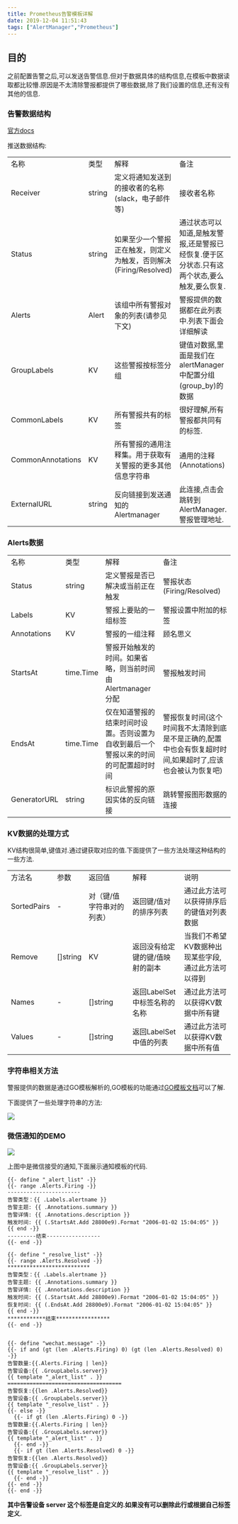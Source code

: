 ```yaml
---
title: Prometheus告警模板详解
date: 2019-12-04 11:51:43
tags: ["AlertManager","Prometheus"]
---
```




## 目的

之前配置告警之后,可以发送告警信息.但对于数据具体的结构信息,在模板中数据读取都比较懵.原因是不太清除警报都提供了哪些数据,除了我们设置的信息,还有没有其他的信息.



### 告警数据结构

[官方docs](https://prometheus.io/docs/alerting/notifications/#alert)

推送数据结构:
<html><table><tr><td>名称</td><td>类型</td><td>解释</td><td>备注</td></tr><tr><td>Receiver</td><td>string</td><td>定义将通知发送到的接收者的名称(slack，电子邮件等)</td><td>接收者名称</td></tr><tr><td>Status</td><td>string</td><td>如果至少一个警报正在触发，则定义为触发，否则解决(Firing/Resolved)</td><td>通过状态可以知道,是触发警报,还是警报已经恢复.便于区分状态.只有这两个状态,要么触发,要么恢复.</td></tr><tr><td>Alerts</td><td>Alert</td><td>该组中所有警报对象的列表(请参见下文)</td><td>警报提供的数据都在此列表中.列表下面会详细解读</td></tr><tr><td>GroupLabels</td><td>KV</td><td>这些警报按标签分组</td><td>键值对数据,里面是我们在alertManager中配置分组(group_by)的数据</td></tr><tr><td>CommonLabels</td><td>KV</td><td>所有警报共有的标签</td><td>很好理解,所有警报都共同有的标签.</td></tr><tr><td>CommonAnnotations</td><td>KV</td><td>所有警报的通用注释集。用于获取有关警报的更多其他信息字符串</td><td>通用的注释(Annotations)</td></tr><tr><td>ExternalURL</td><td>string</td><td>反向链接到发送通知的Alertmanager</td><td>此连接,点击会跳转到AlertManager.警报管理地址.</td></tr></table></html>


### Alerts数据
<div><table>	<tr>		<td>名称</td>		<td>类型</td>		<td>解释</td>		<td>备注</td>	</tr>	<tr>		<td>Status</td>		<td>string</td>		<td>定义警报是否已解决或当前正在触发</td>		<td>警报状态(Firing/Resolved)</td>	</tr>	<tr>		<td>Labels</td>		<td>KV</td>		<td>警报上要贴的一组标签</td>		<td>警报设置中附加的标签</td>	</tr>	<tr>		<td>Annotations</td>		<td>KV</td>		<td>警报的一组注释</td>		<td>顾名思义</td>	</tr>	<tr>		<td>StartsAt</td>		<td>time.Time</td>		<td>警报开始触发的时间。如果省略，则当前时间由Alertmanager分配</td>		<td>警报触发时间</td>	</tr>	<tr>		<td>EndsAt</td>		<td>time.Time</td>		<td>仅在知道警报的结束时间时设置。否则设置为自收到最后一个警报以来的时间的可配置超时时间</td>		<td>警报恢复时间(这个时间我不太清除到底是不是正确的,配置中也会有恢复超时时间,如果超时了,应该也会被认为恢复吧)</td>	</tr>	<tr>		<td>GeneratorURL</td>		<td>string</td>		<td>标识此警报的原因实体的反向链接</td>		<td>跳转警报图形数据的连接</td>	</tr></table></div>

### KV数据的处理方式

KV结构很简单,键值对.通过键获取对应的值.下面提供了一些方法处理这种结构的一些方法.
<div><table>	<tr>		<td>方法名</td>		<td>参数</td>		<td>返回值</td>		<td>解释</td>		<td>说明</td>	</tr>	<tr>		<td>SortedPairs</td>		<td>-</td>		<td>对（键/值字符串对的列表）</td>		<td>返回键/值对的排序列表</td>		<td>通过此方法可以获得排序后的键值对列表数据</td>	</tr>	<tr>		<td>Remove</td>		<td>[]string</td>		<td>KV</td>		<td>返回没有给定键的键/值映射的副本</td>		<td>当我们不希望KV数据种出现某些字段,通过此方法可以得到</td>	</tr>	<tr>		<td>Names</td>		<td>-</td>		<td>[]string</td>		<td>返回LabelSet中标签名称的名称</td>		<td>通过此方法可以获得KV数据中所有键</td>	</tr>	<tr>		<td>Values</td>		<td>-</td>		<td>[]string</td>		<td>返回LabelSet中值的列表</td>		<td>通过此方法可以获得KV数据中所有值</td>	</tr>	</table></div>

### 字符串相关方法

警报提供的数据是通过GO模板解析的,GO模板的功能通过[GO模板文档](https://golang.org/pkg/text/template/#hdr-Functions)可以了解.

下面提供了一些处理字符串的方法:

![](https://t1.picb.cc/uploads/2019/12/05/kngppe.png)



### 微信通知的DEMO

![](https://t1.picb.cc/uploads/2019/12/05/kngxOt.png)

上图中是微信接受的通知,下面展示通知模板的代码.

```tmpl
{{- define "_alert_list" -}}
{{- range .Alerts.Firing -}}
-----------------------
告警类型：{{ .Labels.alertname }}
告警主题: {{ .Annotations.summary }}
告警详情: {{ .Annotations.description }}
触发时间: {{ (.StartsAt.Add 28800e9).Format "2006-01-02 15:04:05" }}
{{ end -}}
---------结束-----------------
{{- end -}}

{{- define "_resolve_list" -}}
{{- range .Alerts.Resolved -}}
**************************
告警类型：{{ .Labels.alertname }}
告警主题: {{ .Annotations.summary }}
告警详情: {{ .Annotations.description }}
触发时间: {{ (.StartsAt.Add 28800e9).Format "2006-01-02 15:04:05" }}
恢复时间: {{ (.EndsAt.Add 28800e9).Format "2006-01-02 15:04:05" }}
{{ end -}}
************结束*****************
{{- end -}}


{{- define "wechat.message" -}}
{{- if and (gt (len .Alerts.Firing) 0) (gt (len .Alerts.Resolved) 0) -}}
告警数量:{{.Alerts.Firing | len}}
告警设备:{{ .GroupLabels.server}}
{{ template "_alert_list" . }}
====================================
告警恢复:{{len .Alerts.Resolved}}
告警设备:{{ .GroupLabels.server}}
{{ template "_resolve_list" . }}
{{- else -}}
  {{- if gt (len .Alerts.Firing) 0 -}}
告警数量:{{.Alerts.Firing | len}}
告警设备:{{ .GroupLabels.server}}  
{{ template "_alert_list" . }}
  {{- end -}}
  {{- if gt (len .Alerts.Resolved) 0 -}}
告警恢复:{{len .Alerts.Resolved}}
告警设备:{{ .GroupLabels.server}}
{{ template "_resolve_list" . }}
  {{- end -}}
{{- end -}}
{{- end -}}
```

**其中告警设备 server 这个标签是自定义的.如果没有可以删除此行或根据自己标签定义.**


